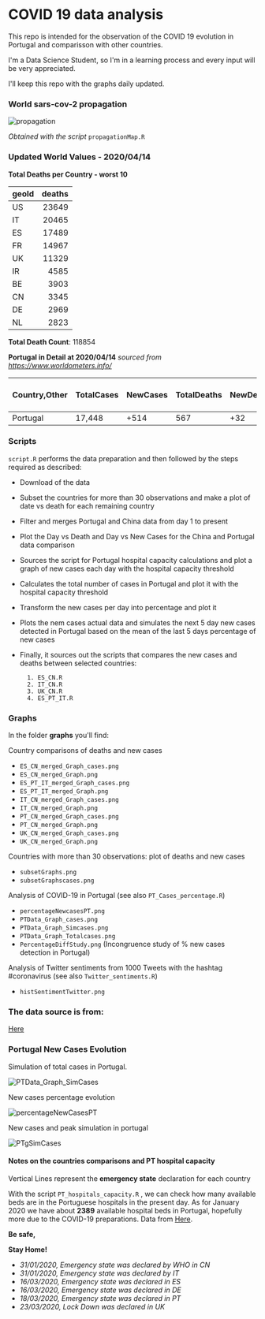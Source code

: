 # COVID 19 data analysis

This repo is intended for the observation of the COVID 19 evolution in Portugal and comparisson with other countries.

I'm a Data Science Student, so I'm in a learning process and every input will be very appreciated.

I'll keep this repo with the graphs daily updated.

### World sars-cov-2 propagation
![propagation](https://github.com/VascoRibeiroPereira/Covid_19/blob/master/maps/propagation.gif?raw=true)

*Obtained with the script* `propagationMap.R`

### Updated World Values - 2020/04/14
__Total Deaths per Country - worst 10__

|geoId | deaths|
|:-----|------:|
|US    |  23649|
|IT    |  20465|
|ES    |  17489|
|FR    |  14967|
|UK    |  11329|
|IR    |   4585|
|BE    |   3903|
|CN    |   3345|
|DE    |   2969|
|NL    |   2823|

__Total Death Count__: 118854

__Portugal in Detail at 2020/04/14__ *sourced from https://www.worldometers.info/*

|Country,Other |TotalCases |NewCases |TotalDeaths |NewDeaths |TotalRecovered |ActiveCases |Serious,Critical |Tot Cases/1M pop |Deaths/1M pop |TotalTests |Tests/1M pop |Continent |
|:-------------|:----------|:--------|:-----------|:---------|:--------------|:-----------|:----------------|:----------------|:-------------|:----------|:------------|:---------|
|Portugal      |17,448     |+514     |567         |+32       |347            |16,534      |218              |1,711            |56            |182,707    |17,918       |Europe    |



### Scripts
`script.R` performs the data preparation and then followed by the steps required as described:

- Download of the data
- Subset the countries for more than 30 observations and make a plot of date vs death for each remaining country
- Filter and merges Portugal and China data from day 1 to present
- Plot the Day vs Death and Day vs New Cases for the China and Portugal data comparison
- Sources the script for Portugal hospital capacity calculations and plot a graph of new cases each day with the hospital capacity threshold
- Calculates the total number of cases in Portugal and plot it with the hospital capacity threshold
- Transform the new cases per day into percentage and plot it
- Plots the nem cases actual data and simulates the next 5 day new cases detected in Portugal based on the mean of the last 5 days percentage of new cases
- Finally, it sources out the scripts that compares the new cases and deaths between selected countries:

        1. ES_CN.R
        2. IT_CN.R
        3. UK_CN.R
        4. ES_PT_IT.R

### Graphs

In the folder __graphs__ you'll find:

Country comparisons of deaths and new cases

- `ES_CN_merged_Graph_cases.png`
- `ES_CN_merged_Graph.png`
- `ES_PT_IT_merged_Graph_cases.png`
- `ES_PT_IT_merged_Graph.png`
- `IT_CN_merged_Graph_cases.png`
- `IT_CN_merged_Graph.png`
- `PT_CN_merged_Graph_cases.png`
- `PT_CN_merged_Graph.png`
- `UK_CN_merged_Graph_cases.png`
- `UK_CN_merged_Graph.png`

Countries with more than 30 observations: plot of deaths and new cases
- `subsetGraphs.png`
- `subsetGraphscases.png`

Analysis of COVID-19 in Portugal (see also `PT_Cases_percentage.R`)
- `percentageNewcasesPT.png`
- `PTData_Graph_cases.png `   
- `PTData_Graph_Simcases.png`
- `PTData_Graph_Totalcases.png`
- `PercentageDiffStudy.png` (Incongruence study of % new cases detection in Portugal)


Analysis of Twitter sentiments from 1000 Tweets with the hashtag #coronavirus (see also `Twitter_sentiments.R`)
- `histSentimentTwitter.png`

### The data source is from:

[Here](https://www.ecdc.europa.eu/en/publications-data/download-todays-data-geographic-distribution-covid-19-cases-worldwide)


### Portugal New Cases Evolution

Simulation of total cases in Portugal.

![PTData_Graph_SimCases](https://github.com/VascoRibeiroPereira/Covid_19/blob/master/graphs/PTData_Graph_Simcases.png?raw=true)

New cases percentage evolution

![percentageNewCasesPT](https://github.com/VascoRibeiroPereira/Covid_19/blob/master/graphs/percentageNewcasesPT.png?raw=true)

New cases and peak simulation in portugal

![PTgSimCases](https://github.com/VascoRibeiroPereira/Covid_19/blob/master/graphs/PTgSimCases.png?raw=true)

#### Notes on the countries comparisons and PT hospital capacity
Vertical Lines represent the **emergency state** declaration for each country

With the script `PT_hospitals_capacity.R` , we can check how many available beds are in the Portuguese hospitals in the present day. As for January 2020 we have about **2389** available hospital beds in Portugal, hopefully more due to the COVID-19 preparations.
Data from [Here](https://transparencia.sns.gov.pt/).

__Be safe,__

__Stay Home!__

- *31/01/2020, Emergency state was declared by WHO in CN*
- *31/01/2020, Emergency state was declared by IT*
- *16/03/2020, Emergency state was declared in ES*
- *16/03/2020, Emergency state was declared in DE*
- *18/03/2020, Emergency state was declared in PT*
- *23/03/2020, Lock Down was declared in UK*